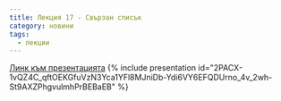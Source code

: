 ```yaml
---
title: Лекция 17 - Свързан списък
category: новини
tags:
  - лекции
---
```


[Линк към презентацията](https://www.youtube.com/watch?v=dQw4w9WgXcQ)
{% include presentation id="2PACX-1vQZ4C_qftOEKGfuVzN3Yca1YFl8MJniDb-Ydi6VY6EFQDUrno_4v_2wh-St9AXZPhgvulmhPrBEBaEB" %}
